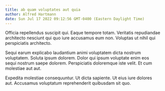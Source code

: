 ```yaml
---
title: ab quam voluptates aut quia
author: Alfred Hartmann
date: Sun Jul 17 2022 09:12:56 GMT-0400 (Eastern Daylight Time)
---
```

Officia repellendus suscipit qui. Eaque tempore totam. Veritatis repudiandae architecto nesciunt qui quo iure accusamus eum non. Voluptas ut nihil qui perspiciatis architecto.

 Sequi earum explicabo laudantium animi voluptatem dicta nostrum voluptatem. Soluta ipsum dolorem. Dolor qui ipsum voluptate enim eos sequi nostrum saepe dolorem. Perspiciatis doloremque iste velit. Et cum molestiae aut aut.

 Expedita molestiae consequuntur. Ut dicta sapiente. Ut eius iure dolores aut. Accusamus voluptatum reprehenderit quibusdam sit quo.